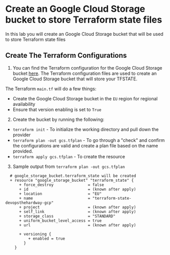 # Create an Google Cloud Storage bucket to store Terraform state files

In this lab you will create an Google Cloud Storage bucket that will be used to store Terraform state files

## Create The Terraform Configurations

1. You can find the Terraform configuration for the Google Cloud Storage bucket [here](https://github.com/mmcgibbon1/DevOps-The-Hard-Way-GCP/tree/trunk/Terraform-GCP-Services-Creation/terraform-state-gcs-bucket). The Terraform configuration files are used to create an Google Cloud Storage bucket that will store your TFSTATE.

The Terraform `main.tf` will do a few things:
- Create the Google Cloud Storage bucket in the `EU` region for regional availability
- Ensure that version enabling is set to `True`


2. Create the bucket by running the following:
- `terraform init` - To initialize the working directory and pull down the provider
- `terraform plan -out gcs.tfplan` - To go through a "check" and confirm the configurations are valid and create a plan file based on the name provided.
- `terraform apply gcs.tfplan` - To create the resource

3. Sample output from `terraform plan -out gcs.tfplan`

```
  # google_storage_bucket.terraform_state will be created
  + resource "google_storage_bucket" "terraform_state" {
      + force_destroy               = false
      + id                          = (known after apply)
      + location                    = "EU"
      + name                        = "terraform-state-devopsthehardway-gcp"
      + project                     = (known after apply)
      + self_link                   = (known after apply)
      + storage_class               = "STANDARD"
      + uniform_bucket_level_access = true
      + url                         = (known after apply)

      + versioning {
          + enabled = true
        }
    }
```
